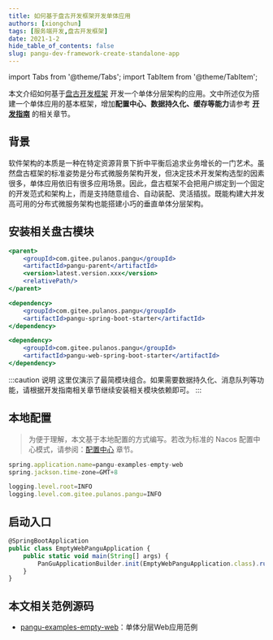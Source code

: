 ```yaml
---
title: 如何基于盘古开发框架开发单体应用
authors: [xiongchun]
tags: [服务端开发,盘古开发框架]
date: 2021-1-2
hide_table_of_contents: false
slug: pangu-dev-framework-create-standalone-app
---
```


import Tabs from '@theme/Tabs';
import TabItem from '@theme/TabItem';

本文介绍如何基于[盘古开发框架](https://github.com/xiongchun/pangu-framework) 开发一个单体分层架构的应用。文中所述仅为搭建一个单体应用的基本框架，增加**配置中心、数据持久化、缓存等能力**请参考 **[开发指南](https://xiongchun.github.io/pangu-framework/docs/intro)** 的相关章节。

<!--truncate-->

## 背景
软件架构的本质是一种在特定资源背景下折中平衡后追求业务增长的一门艺术。虽然盘古框架的标准姿势是分布式微服务架构开发，但决定技术开发架构选型的因素很多，单体应用依旧有很多应用场景。因此，盘古框架不会把用户绑定到一个固定的开发范式和架构上，而是支持随意组合、自动装配、灵活插拔。既能构建大并发高可用的分布式微服务架构也能搭建小巧的垂直单体分层架构。

## 安装相关盘古模块

<Tabs defaultValue="dependency2">
<TabItem value="parent" label="盘古 Parent">

```jsx
<parent>
	<groupId>com.gitee.pulanos.pangu</groupId>
	<artifactId>pangu-parent</artifactId>
	<version>latest.version.xxx</version>
	<relativePath/>
</parent>
```
</TabItem>
<TabItem value="dependency1" label="基础模块">

```jsx
<dependency>
    <groupId>com.gitee.pulanos.pangu</groupId>
    <artifactId>pangu-spring-boot-starter</artifactId>
</dependency>
```
</TabItem>
<TabItem value="dependency2" label="Web模块">

```jsx
<dependency>
    <groupId>com.gitee.pulanos.pangu</groupId>
    <artifactId>pangu-web-spring-boot-starter</artifactId>
</dependency>
```
</TabItem>
</Tabs>

:::caution 说明
这里仅演示了最简模块组合。如果需要数据持久化、消息队列等功能，请根据开发指南相关章节继续安装相关模块依赖即可。
:::

## 本地配置

> 为便于理解，本文基于本地配置的方式编写。若改为标准的 Nacos 配置中心模式，请参阅：[配置中心](https://xiongchun.github.io/pangu-framework/docs/advanced-guide/nacos-config-center) 章节。

```jsx
spring.application.name=pangu-examples-empty-web
spring.jackson.time-zone=GMT+8

logging.level.root=INFO
logging.level.com.gitee.pulanos.pangu=INFO
```

## 启动入口
```jsx
@SpringBootApplication
public class EmptyWebPanguApplication {
	public static void main(String[] args) {
		PanGuApplicationBuilder.init(EmptyWebPanguApplication.class).run(args);
	}
}
```

## 本文相关范例源码
- [pangu-examples-empty-web](https://gitee.com/xiong-chun/pangu-framework/tree/master/pangu-examples/pangu-examples-empty-web)：单体分层Web应用范例